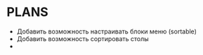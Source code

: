 PLANS
==============

 * Добавить возможность настраивать блоки меню (sortable)
 * Добавить возможность сортировать столы
 *